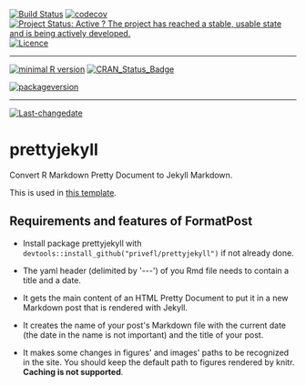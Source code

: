 [![Build Status](https://travis-ci.org/privefl/prettyjekyll.svg?branch=master)](https://travis-ci.org/privefl/prettyjekyll) [![codecov](https://codecov.io/gh/privefl/prettyjekyll/branch/master/graph/badge.svg)](https://codecov.io/gh/privefl/prettyjekyll) [![Project Status: Active ? The project has reached a stable, usable state and is being actively developed.](http://www.repostatus.org/badges/latest/active.svg)](http://www.repostatus.org/#active) [![Licence](https://img.shields.io/badge/licence-GPL--3-blue.svg)](https://www.gnu.org/licenses/gpl-3.0.en.html)

------------------------------------------------------------------------

[![minimal R version](https://img.shields.io/badge/R%3E%3D-3.3.1-6666ff.svg)](https://cran.r-project.org/) [![CRAN\_Status\_Badge](http://www.r-pkg.org/badges/version/prettyjekyll)](https://cran.r-project.org/package=prettyjekyll)

[![packageversion](https://img.shields.io/badge/Package%20version-0.1.0-orange.svg?style=flat-square)](commits/master)

------------------------------------------------------------------------

[![Last-changedate](https://img.shields.io/badge/last%20change-2016--08--18-yellowgreen.svg)](/commits/master)

prettyjekyll
============

Convert R Markdown Pretty Document to Jekyll Markdown.

This is used in [this template](https://github.com/privefl/jekyll-now-r-template).

Requirements and features of FormatPost
---------------------------------------

-   Install package prettyjekyll with `devtools::install_github("privefl/prettyjekyll")` if not already done.
-   The yaml header (delimited by '---') of you Rmd file needs to contain a title and a date.

-   It gets the main content of an HTML Pretty Document to put it in a new Markdown post that is rendered with Jekyll.
-   It creates the name of your post's Markdown file with the current date (the date in the name is not important) and the title of your post.
-   It makes some changes in figures' and images' paths to be recognized in the site. You should keep the default path to figures rendered by knitr. **Caching is not supported**.
